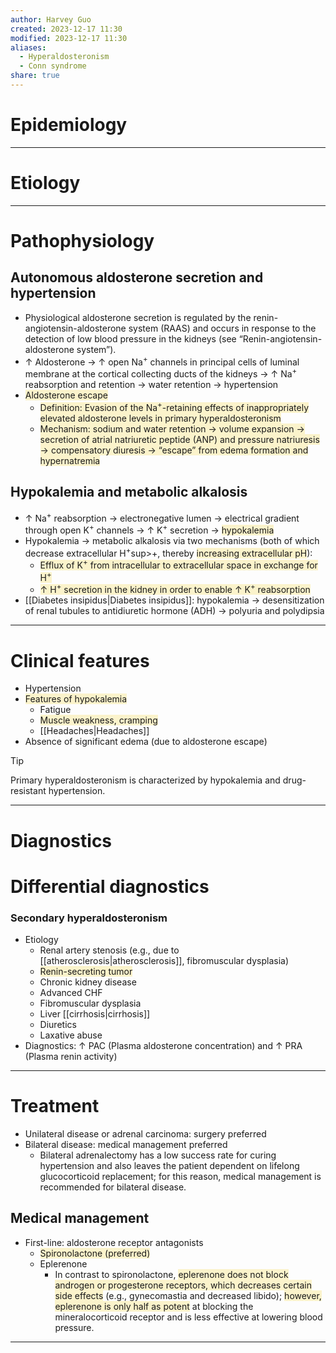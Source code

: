 ```yaml
---
author: Harvey Guo
created: 2023-12-17 11:30
modified: 2023-12-17 11:30
aliases:
  - Hyperaldosteronism
  - Conn syndrome
share: true
---
```

# Epidemiology


---
# Etiology


---
# Pathophysiology
## Autonomous aldosterone secretion and hypertension
- Physiological aldosterone secretion is regulated by the renin-angiotensin-aldosterone system (RAAS) and occurs in response to the detection of low blood pressure in the kidneys (see “Renin-angiotensin-aldosterone system”).
- ↑ Aldosterone → ↑ open Na<sup>+</sup> channels in principal cells of luminal membrane at the cortical collecting ducts of the kidneys → ↑ Na<sup>+</sup> reabsorption and retention → water retention → hypertension
- <span style="background:rgba(240, 200, 0, 0.2)">Aldosterone escape</span>
	- <span style="background:rgba(240, 200, 0, 0.2)">Definition: Evasion of the Na<sup>+</sup>-retaining effects of inappropriately elevated aldosterone levels in primary hyperaldosteronism</span>
	- <span style="background:rgba(240, 200, 0, 0.2)">Mechanism: sodium and water retention → volume expansion → secretion of atrial natriuretic peptide (ANP) and pressure natriuresis → compensatory diuresis → “escape” from edema formation and hypernatremia</span>
## Hypokalemia and metabolic alkalosis
- ↑ Na<sup>+</sup> reabsorption → electronegative lumen → electrical gradient through open K<sup>+</sup> channels → ↑ K<sup>+</sup> secretion → <span style="background:rgba(240, 200, 0, 0.2)">hypokalemia</span>
- Hypokalemia → metabolic alkalosis via two mechanisms (both of which decrease extracellular H<sup>+</sup>sup>+</sup>, thereby <span style="background:rgba(240, 200, 0, 0.2)">increasing extracellular pH</span>):
	- <span style="background:rgba(240, 200, 0, 0.2)">Efflux of K<sup>+</sup> from intracellular to extracellular space in exchange for H<sup>+</sup></span>
	- <span style="background:rgba(240, 200, 0, 0.2)">↑ H<sup>+</sup> secretion in the kidney in order to enable ↑ K<sup>+</sup> reabsorption</span>
- [[Diabetes insipidus|Diabetes insipidus]]: hypokalemia → desensitization of renal tubules to antidiuretic hormone (ADH) → polyuria and polydipsia

---
# Clinical features
- Hypertension
- <span style="background:rgba(240, 200, 0, 0.2)">Features of hypokalemia </span>
	- Fatigue
	- <span style="background:rgba(240, 200, 0, 0.2)">Muscle weakness, cramping</span>
	- [[Headaches|Headaches]]
- Absence of significant edema (due to aldosterone escape)
>[!tip] 
>Primary hyperaldosteronism is characterized by hypokalemia and drug-resistant hypertension.

---
# Diagnostics

# Differential diagnostics
### Secondary hyperaldosteronism
- Etiology
	- Renal artery stenosis (e.g., due to [[atherosclerosis|atherosclerosis]], fibromuscular dysplasia)
	- <span style="background:rgba(240, 200, 0, 0.2)">Renin-secreting tumor</span>
	- Chronic kidney disease
	- Advanced CHF
	- Fibromuscular dysplasia
	- Liver [[cirrhosis|cirrhosis]]
	- Diuretics
	- Laxative abuse
- Diagnostics: ↑ PAC (Plasma aldosterone concentration) and ↑ PRA (Plasma renin activity)

---
# Treatment
- Unilateral disease or adrenal carcinoma: surgery preferred
- Bilateral disease: medical management preferred
	- Bilateral adrenalectomy has a low success rate for curing hypertension and also leaves the patient dependent on lifelong glucocorticoid replacement; for this reason, medical management is recommended for bilateral disease.
## Medical management
- First-line: aldosterone receptor antagonists
	- <span style="background:rgba(240, 200, 0, 0.2)">Spironolactone (preferred)</span>
	- Eplerenone
		- In contrast to spironolactone, <span style="background:rgba(240, 200, 0, 0.2)">eplerenone does not block androgen or progesterone receptors, which decreases certain side effects</span> (e.g., gynecomastia and decreased libido); <span style="background:rgba(240, 200, 0, 0.2)">however, eplerenone is only half as potent</span> at blocking the mineralocorticoid receptor and is less effective at lowering blood pressure.

---
